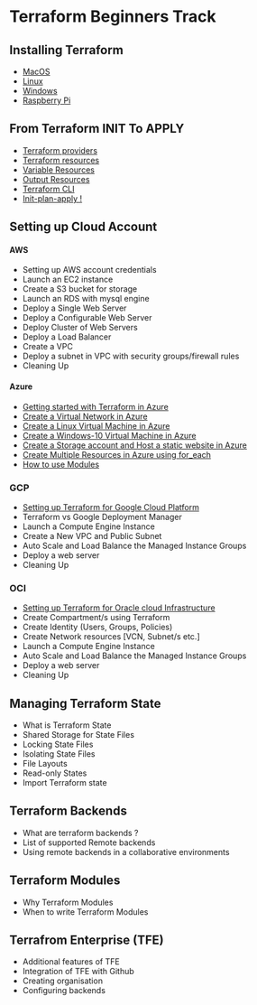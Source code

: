# Terraform Beginners Track

## Installing Terraform

- [MacOS](https://github.com/collabnix/terraform/blob/master/beginners/os/mac/README.md)
- [Linux](https://github.com/collabnix/terraform/tree/master/beginners/os/linux)
- [Windows](https://github.com/collabnix/terraform/tree/master/beginners/os/windows)
- [Raspberry Pi]()

## From Terraform INIT To APPLY

- [Terraform providers](https://github.com/collabnix/terraform/blob/master/beginners/providers/README.md)
- [Terraform resources](https://github.com/collabnix/terraform/blob/master/beginners/resources/README.md)
- [Variable Resources](https://github.com/collabnix/terraform/blob/master/beginners/resources/variables/README.md)
- [Output Resources](https://github.com/collabnix/terraform/blob/master/beginners/resources/output/README.md)
- [Terraform CLI](https://github.com/collabnix/terraform/blob/master/beginners/CLI/README.md)
- [Init-plan-apply !](https://github.com/collabnix/terraform/blob/master/beginners/init-plan-apply/README.md)

## Setting up Cloud Account

#### AWS

- Setting up AWS account credentials 
- Launch an EC2 instance
- Create a S3 bucket for storage
- Launch an RDS with mysql engine
- Deploy a Single Web Server
- Deploy a Configurable Web Server
- Deploy Cluster of Web Servers
- Deploy a Load Balancer
- Create a VPC 
- Deploy a subnet in VPC with security groups/firewall rules
- Cleaning Up

#### Azure

- [Getting started with Terraform in Azure](https://github.com/collabnix/terraform/blob/master/beginners/azure/README.md)
- [Create a Virtual Network in Azure](https://github.com/collabnix/terraform/blob/master/beginners/azure/virtualnetwork)
- [Create a Linux Virtual Machine in Azure](https://github.com/collabnix/terraform/tree/master/beginners/azure/linuxVM)
- [Create a Windows-10 Virtual Machine in Azure](https://github.com/collabnix/terraform/tree/master/beginners/azure/windowsVM)
- [Create a Storage account and Host a static website in Azure](https://github.com/collabnix/terraform/tree/master/beginners/azure/storageAccount)
- [Create Multiple Resources in Azure using for_each](https://github.com/collabnix/terraform/tree/master/beginners/azure/multiple_resources) 
- [How to use Modules](https://github.com/collabnix/terraform/tree/master/beginners/azure/module_example)

### GCP

- [Setting up Terraform for Google Cloud Platform](https://github.com/collabnix/terraform/blob/master/beginners/gcp/README.md)
- Terraform vs Google Deployment Manager
- Launch a Compute Engine Instance
- Create a New VPC and Public Subnet
- Auto Scale and Load Balance the Managed Instance Groups
- Deploy a web server
- Cleaning Up

### OCI

- [Setting up Terraform for Oracle cloud Infrastructure](https://github.com/collabnix/terraform/blob/master/beginners/OCI/README.md)
- Create Compartment/s using Terraform
- Create Identity (Users, Groups, Policies)
- Create Network resources [VCN, Subnet/s etc.]
- Launch a Compute Engine Instance
- Auto Scale and Load Balance the Managed Instance Groups
- Deploy a web server
- Cleaning Up 

## Managing Terraform State

- What is Terraform State
- Shared Storage for State Files
- Locking State Files
- Isolating State Files
- File Layouts
- Read-only States
- Import Terraform state

## Terraform Backends

- What are terraform backends ?
- List of supported Remote backends 
- Using remote backends in a collaborative environments

## Terraform Modules

- Why Terraform Modules
- When to write Terraform Modules


## Terrafrom Enterprise (TFE)
- Additional features of TFE
- Integration of TFE with Github
- Creating organisation
- Configuring backends
